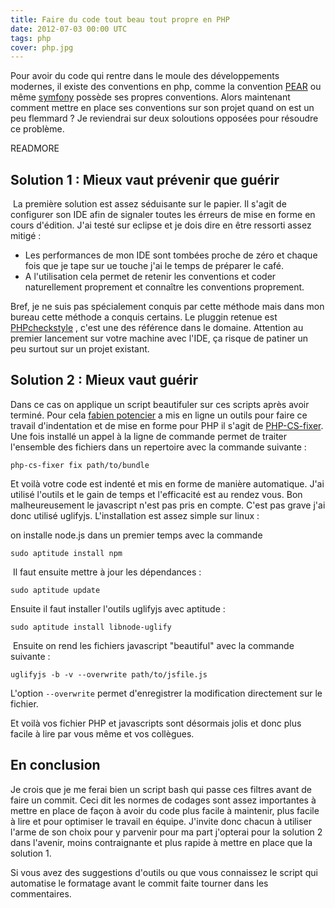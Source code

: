 ```yaml
---
title: Faire du code tout beau tout propre en PHP
date: 2012-07-03 00:00 UTC
tags: php
cover: php.jpg
---
```


Pour avoir du code qui rentre dans le moule des développements modernes,
il existe des conventions en php, comme la convention
[PEAR](http://pear.php.net/manual/fr/standards.php) ou même
[symfony](http://symfony.com/doc/current/contributing/code/standards.html)
possède ses propres conventions. Alors maintenant comment mettre en
place ses conventions sur son projet quand on est un peu flemmard ? Je
reviendrai sur deux soloutions opposées pour résoudre ce problème.

READMORE

## Solution 1 : Mieux vaut prévenir que guérir

 La première solution est assez séduisante sur le papier. Il s'agit de
configurer son IDE afin de signaler toutes les érreurs de mise en forme
en cours d'édition. J'ai testé sur eclipse et je dois dire en être
ressorti assez mitigé : 

-   Les performances de mon IDE sont tombées proche de zéro et chaque
    fois que je tape sur ue touche j'ai le temps de préparer le café. 
-   A l'utilisation cela permet de retenir les conventions et coder
    naturellement proprement et connaître les conventions proprement. 

Bref, je ne suis pas spécialement conquis par cette méthode mais dans
mon bureau cette méthode a conquis certains. Le pluggin retenue est
[PHPcheckstyle](http://code.google.com/p/phpcheckstyle/) , c'est une des
référence dans le domaine. Attention au premier lancement sur votre
machine avec l'IDE, ça risque de patiner un peu surtout sur un projet
existant. 

## Solution 2 : Mieux vaut guérir

Dans ce cas on applique un script beautifuler sur ces scripts après
avoir terminé. Pour cela [fabien potencier](https://github.com/fabpot) a
mis en ligne un outils pour faire ce travail d'indentation et de mise en
forme pour PHP il s'agit de
[PHP-CS-fixer](https://github.com/fabpot/PHP-CS-Fixer). Une fois
installé un appel à la ligne de commande permet de traiter l'ensemble
des fichiers dans un repertoire avec la commande suivante : 

`php-cs-fixer fix path/to/bundle`

Et voilà votre code est indenté et mis en forme de manière automatique.
J'ai utilisé l'outils et le gain de temps et l'efficacité est au rendez
vous. Bon malheureusement le javascript n'est pas pris en compte. C'est
pas grave j'ai donc utilisé uglifyjs. L'installation est assez simple
sur linux :

on installe node.js dans un premier temps avec la commande 

`sudo aptitude install npm`

 Il faut ensuite mettre à jour les dépendances : 

`sudo aptitude update`

Ensuite il faut installer l'outils uglifyjs avec aptitude : 

`sudo aptitude install libnode-uglify`

 Ensuite on rend les fichiers javascript "beautiful" avec la commande
suivante : 

`uglifyjs -b -v --overwrite path/to/jsfile.js`

L'option `--overwrite` permet d'enregistrer la modification directement
sur le fichier. 

Et voilà vos fichier PHP et javascripts sont désormais jolis et donc
plus facile à lire par vous même et vos collègues. 

## En conclusion

Je crois que je me ferai bien un script bash qui passe ces filtres avant
de faire un commit. Ceci dit les normes de codages sont assez
importantes à mettre en place de façon à avoir du code plus facile à
maintenir, plus facile à lire et pour optimiser le travail en équipe.
J'invite donc chacun à utiliser l'arme de son choix pour y parvenir pour
ma part j'opterai pour la solution 2 dans l'avenir, moins contraignante
et plus rapide à mettre en place que la solution 1. 

Si vous avez des suggestions d'outils ou que vous connaissez le script
qui automatise le formatage avant le commit faite tourner dans les
commentaires. 